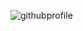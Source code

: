 ![githubprofile](https://github.com/cancakar35/cancakar35/assets/54742785/b4908495-c072-4a27-924e-645245715884)
